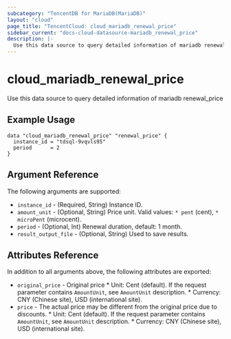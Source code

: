 ```yaml
---
subcategory: "TencentDB for MariaDB(MariaDB)"
layout: "cloud"
page_title: "TencentCloud: cloud_mariadb_renewal_price"
sidebar_current: "docs-cloud-datasource-mariadb_renewal_price"
description: |-
  Use this data source to query detailed information of mariadb renewal_price
---
```


# cloud_mariadb_renewal_price

Use this data source to query detailed information of mariadb renewal_price

## Example Usage

```hcl
data "cloud_mariadb_renewal_price" "renewal_price" {
  instance_id = "tdsql-9vqvls95"
  period      = 2
}
```

## Argument Reference

The following arguments are supported:

* `instance_id` - (Required, String) Instance ID.
* `amount_unit` - (Optional, String) Price unit. Valid values: `* pent` (cent), `* microPent` (microcent).
* `period` - (Optional, Int) Renewal duration, default: 1 month.
* `result_output_file` - (Optional, String) Used to save results.

## Attributes Reference

In addition to all arguments above, the following attributes are exported:

* `original_price` - Original price * Unit: Cent (default). If the request parameter contains `AmountUnit`, see `AmountUnit` description. * Currency: CNY (Chinese site), USD (international site).
* `price` - The actual price may be different from the original price due to discounts. * Unit: Cent (default). If the request parameter contains `AmountUnit`, see `AmountUnit` description. * Currency: CNY (Chinese site), USD (international site).


